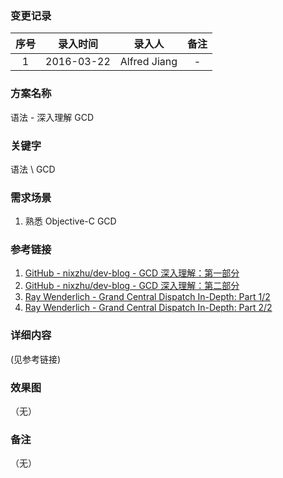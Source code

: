 ### 变更记录

| 序号 | 录入时间 | 录入人 | 备注 |
|:--------:|:--------:|:--------:|:--------:|
| 1 | 2016-03-22 | Alfred Jiang | - |

### 方案名称

语法 - 深入理解 GCD

### 关键字

语法 \ GCD

### 需求场景

1. 熟悉 Objective-C GCD

### 参考链接

1. [GitHub - nixzhu/dev-blog - GCD 深入理解：第一部分](https://github.com/nixzhu/dev-blog/blob/master/2014-04-19-grand-central-dispatch-in-depth-part-1.md)
2. [GitHub - nixzhu/dev-blog - GCD 深入理解：第二部分](https://github.com/nixzhu/dev-blog/blob/master/2014-05-14-grand-central-dispatch-in-depth-part-2.md)
3. [Ray Wenderlich - Grand Central Dispatch In-Depth: Part 1/2](https://www.raywenderlich.com/60749/grand-central-dispatch-in-depth-part-1)
4. [Ray Wenderlich - Grand Central Dispatch In-Depth: Part 2/2](https://www.raywenderlich.com/63338/grand-central-dispatch-in-depth-part-2)

### 详细内容
(见参考链接)

### 效果图
（无）

### 备注
（无）
